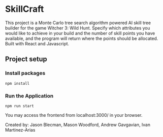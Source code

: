 # SkillCraft
This project is a Monte Carlo tree search algorithm powered AI skill tree builder for the game Witcher 3: Wild Hunt. Specify which attributes you would like to achieve in your build and the number of skill points you have available, and the program will return where the points should be allocated. Built with React and Javascript.

## Project setup

### Install packages
```
npm install
```

### Run the Application
```
npm run start
```

You may access the frontend from localhost:3000/ in your browser.

Created by: Jason Blecman, Mason Woodford, Andrew Gavgavian, Ivan Martinez-Arias


